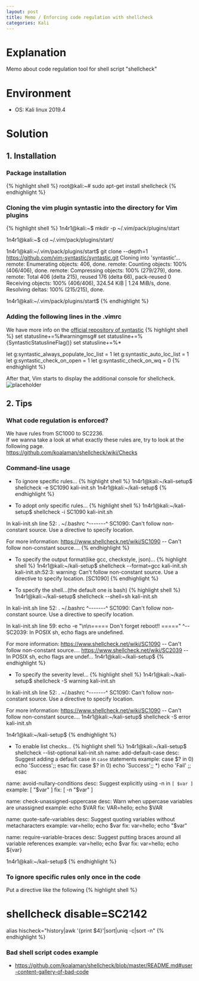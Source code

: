 ```yaml
---
layout: post
title: Memo / Enforcing code regulation with shellcheck
categories: Kali
---
```


# Explanation
Memo about code regulation tool for shell script "shellcheck"

# Environment
* OS: Kali linux 2019.4

# Solution
## 1. Installation

### Package installation
{% highlight shell %}
root@kali:~# sudo apt-get install shellcheck
{% endhighlight %}

### Cloning the vim plugin syntastic into the directory for Vim plugins
{% highlight shell %}
1n4r1@kali:~$ mkdir -p ~/.vim/pack/plugins/start

1n4r1@kali:~$ cd ~/.vim/pack/plugins/start/

1n4r1@kali:~/.vim/pack/plugins/start$ git clone --depth=1 https://github.com/vim-syntastic/syntastic.git
Cloning into 'syntastic'...
remote: Enumerating objects: 406, done.
remote: Counting objects: 100% (406/406), done.
remote: Compressing objects: 100% (279/279), done.
remote: Total 406 (delta 215), reused 176 (delta 66), pack-reused 0
Receiving objects: 100% (406/406), 324.54 KiB | 1.24 MiB/s, done.
Resolving deltas: 100% (215/215), done.

1n4r1@kali:~/.vim/pack/plugins/start$
{% endhighlight %}

### Adding the following lines in the .vimrc
We have more info on the <a href="https://github.com/vim-syntastic/syntastic">official repository of syntastic</a>
{% highlight shell %}
set statusline+=%#warningmsg#
set statusline+=%{SyntasticStatuslineFlag()}
set statusline+=%*

let g:syntastic_always_populate_loc_list = 1
let g:syntastic_auto_loc_list = 1
let g:syntastic_check_on_open = 1
let g:syntastic_check_on_wq = 0
{% endhighlight %}

After that, Vim starts to display the additional console for shellcheck.
![placeholder](https://media.githubusercontent.com/media/1n4r1/1n4r1.github.io/master/public/images/2020-03-01/2020-02-29-09-03-23.png)

## 2. Tips
### What code regulation is enforced?
We have rules from SC1000 to SC2236.<br>
If we wanna take a look at what exactly these rules are, try to look at the following page.<br>
<a href="https://github.com/koalaman/shellcheck/wiki/Checks">https://github.com/koalaman/shellcheck/wiki/Checks</a>

### Command-line usage
* To ignore specific rules...
{% highlight shell %}
1n4r1@kali:~/kali-setup$ shellcheck -e SC1090 kali-init.sh
1n4r1@kali:~/kali-setup$ 
{% endhighlight %}

* To adopt only specific rules...
{% highlight shell %}
1n4r1@kali:~/kali-setup$ shellcheck -i SC1090 kali-init.sh

In kali-init.sh line 52:
. ~/.bashrc
  ^-------^ SC1090: Can't follow non-constant source. Use a directive to specify location.

For more information:
  https://www.shellcheck.net/wiki/SC1090 -- Can't follow non-constant source....
{% endhighlight %}

* To specify the output format(like gcc, checkstyle, json)...
{% highlight shell %}
1n4r1@kali:~/kali-setup$ shellcheck --format=gcc  kali-init.sh
kali-init.sh:52:3: warning: Can't follow non-constant source. Use a directive to specify location. [SC1090]
{% endhighlight %}

* To specify the shell...(the default one is bash)
{% highlight shell %}
1n4r1@kali:~/kali-setup$ shellcheck --shell=sh kali-init.sh

In kali-init.sh line 52:
. ~/.bashrc
  ^-------^ SC1090: Can't follow non-constant source. Use a directive to specify location.


In kali-init.sh line 59:
echo -e "\n\n===== Don't forget reboot!! ====="
     ^-- SC2039: In POSIX sh, echo flags are undefined.

For more information:
  https://www.shellcheck.net/wiki/SC1090 -- Can't follow non-constant source....
  https://www.shellcheck.net/wiki/SC2039 -- In POSIX sh, echo flags are undef...
1n4r1@kali:~/kali-setup$ 
{% endhighlight %}

* To specify the severity level...
{% highlight shell %}
1n4r1@kali:~/kali-setup$ shellcheck -S warning kali-init.sh

In kali-init.sh line 52:
. ~/.bashrc
  ^-------^ SC1090: Can't follow non-constant source. Use a directive to specify location.

For more information:
  https://www.shellcheck.net/wiki/SC1090 -- Can't follow non-constant source....
1n4r1@kali:~/kali-setup$ shellcheck -S error kali-init.sh

1n4r1@kali:~/kali-setup$
{% endhighlight %}

* To enable list checks...
{% highlight shell %}
1n4r1@kali:~/kali-setup$ shellcheck --list-optional kali-init.sh
name:    add-default-case
desc:    Suggest adding a default case in `case` statements
example: case $? in 0) echo 'Success';; esac
fix:     case $? in 0) echo 'Success';; *) echo 'Fail' ;; esac

name:    avoid-nullary-conditions
desc:    Suggest explicitly using -n in `[ $var ]`
example: [ "$var" ]
fix:     [ -n "$var" ]

name:    check-unassigned-uppercase
desc:    Warn when uppercase variables are unassigned
example: echo $VAR
fix:     VAR=hello; echo $VAR

name:    quote-safe-variables
desc:    Suggest quoting variables without metacharacters
example: var=hello; echo $var
fix:     var=hello; echo "$var"

name:    require-variable-braces
desc:    Suggest putting braces around all variable references
example: var=hello; echo $var
fix:     var=hello; echo ${var}

1n4r1@kali:~/kali-setup$
{% endhighlight %}


### To ignore specific rules only once in the code
Put a directive like the following
{% highlight shell %}
# shellcheck disable=SC2142
alias hischeck="history|awk '{print \$4}'|sort|uniq -c|sort -n"
{% endhighlight %}


### Bad shell script codes example
* <a href="https://github.com/koalaman/shellcheck/blob/master/README.md#user-content-gallery-of-bad-code">https://github.com/koalaman/shellcheck/blob/master/README.md#user-content-gallery-of-bad-code</a>
